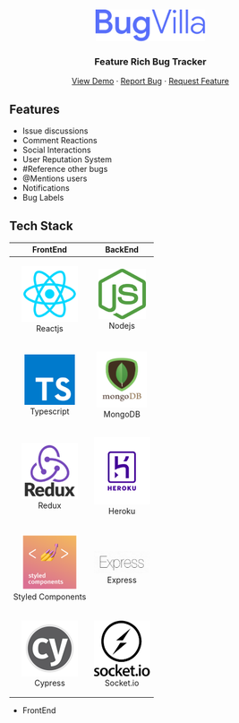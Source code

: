 <br />
<p align="center">
  <a href="https://bugvilla.herokuapp.com">
    <img src="./client/src/assets/images/BugVilla.png" alt="BugVilla Logo width="200" height="57">
  </a>

  <h3 align="center">Feature Rich Bug Tracker</h3>

  <p align="center">
    <a href="https://bugvilla.herokuapp.com">View Demo</a>
    ·
    <a href="https://github.com/othneildrew/Best-README-Template/issues">Report Bug</a>
    ·
    <a href="https://github.com/othneildrew/Best-README-Template/issues">Request Feature</a>
  </p>
</p>

## Features

- Issue discussions
- Comment Reactions
- Social Interactions
- User Reputation System
- #Reference other bugs
- @Mentions users
- Notifications
- Bug Labels

## Tech Stack

| FrontEnd                                                                                                                    | BackEnd                                                                                                        |
| --------------------------------------------------------------------------------------------------------------------------- | -------------------------------------------------------------------------------------------------------------- |
| <p align="center"><img src="./assets/reactjs_.png" width="100" height="100"> <br />Reactjs</p>                   | <p align="center"><img src="./assets/nodejs_logo.png" width="85" height="90"> <br />Nodejs</p>      |
| <p align="center"><img src="./assets/ts_logo.png" width="90" height="90"> <br />Typescript</p>                   | <p align="center"><img src="./assets/mongo_logo2.png" width="90" height="100"> <br />MongoDB</p>    |
| <p align="center"><img src="./assets/redux_logo.png" width="100" height="100"> <br />Redux</p>                   | <p align="center"><img src="./assets/heroku_logo.png" width="100" height="120"> <br />Heroku</p>    |
| <p align="center"><img src="./assets/styledcompo_logo.png" width="100" height="100"> <br />Styled Components</p> | <p align="center"><img src="./assets/express_logo.png" width="100" height="40"> <br />Express</p>   |
| <p align="center"><img src="./assets/cy_logo.png" width="100" height="100"> <br />Cypress</p>                    | <p align="center"><img src="./assets/socket_logo.png" width="100" height="100"> <br />Socket.io</p> |

- FrontEnd
